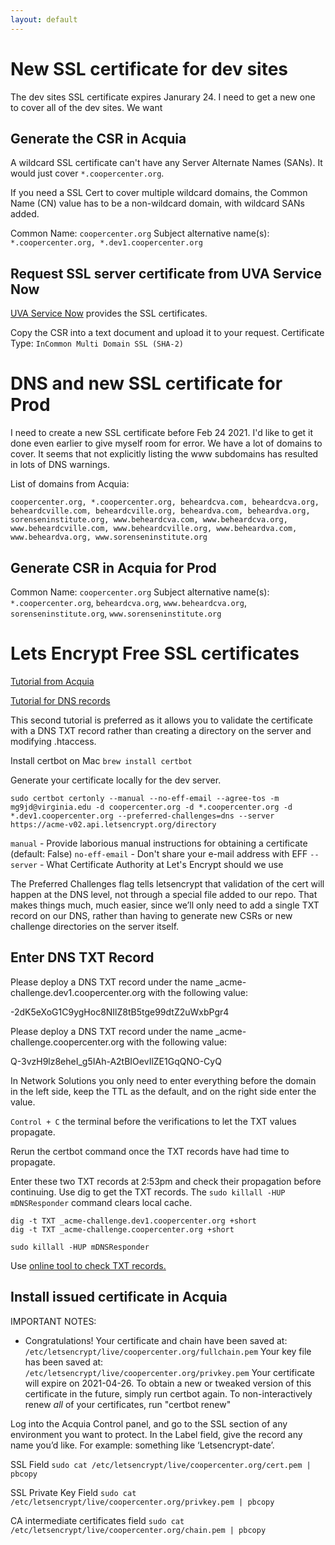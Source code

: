 ```yaml
---
layout: default
---
```


# New SSL certificate for dev sites

The dev sites SSL certificate expires Janurary 24. I need to get a new one to cover all of the dev sites. We want

## Generate the CSR in Acquia

A wildcard SSL certificate can't have any Server Alternate Names (SANs). It would just cover `*.coopercenter.org`.

If you need a SSL Cert to cover multiple wildcard domains, the Common Name (CN) value has to be a non-wildcard domain, with wildcard SANs added.

Common Name: `coopercenter.org`
Subject alternative name(s): `*.coopercenter.org, *.dev1.coopercenter.org`

## Request SSL server certificate from UVA Service Now

[UVA Service Now](https://virginia.service-now.com/its/?id=itsweb_kb_article&sys_id=a1be1813db7acb804f32fb671d961908) provides the SSL certificates.

Copy the CSR into a text document and upload it to your request.
Certificate Type: `InCommon Multi Domain SSL (SHA-2)`

# DNS and new SSL certificate for Prod

I need to create a new SSL certificate before Feb 24 2021. I'd like to get it done even earlier to give myself room for error. We have a lot of domains to cover. It seems that not explicitly listing the www subdomains has resulted in lots of DNS warnings.

List of domains from Acquia:

```
coopercenter.org, *.coopercenter.org, beheardcva.com, beheardcva.org, beheardcville.com, beheardcville.org, beheardva.com, beheardva.org, sorenseninstitute.org, www.beheardcva.com, www.beheardcva.org, www.beheardcville.com, www.beheardcville.org, www.beheardva.com, www.beheardva.org, www.sorenseninstitute.org
```

## Generate CSR in Acquia for Prod

Common Name: `coopercenter.org`
Subject alternative name(s): `*.coopercenter.org`, `beheardcva.org`, `www.beheardcva.org`, `sorenseninstitute.org`, `www.sorenseninstitute.org`

# Lets Encrypt Free SSL certificates

[Tutorial from Acquia](https://support.acquia.com/hc/en-us/articles/360009491013-Using-Let-s-Encrypt-SSL-on-Acquia-Cloud)

[Tutorial for DNS records](https://dev.acquia.com/blog/installing-lets-encrypt-wildcard-certificate-acquia-hosting)

This second tutorial is preferred as it allows you to validate the certificate with a DNS TXT record rather than creating a directory on the server and modifying .htaccess.

Install certbot on Mac `brew install certbot`

Generate your certificate locally for the dev server.


```
sudo certbot certonly --manual --no-eff-email --agree-tos -m mg9jd@virginia.edu -d coopercenter.org -d *.coopercenter.org -d *.dev1.coopercenter.org --preferred-challenges=dns --server https://acme-v02.api.letsencrypt.org/directory
```

`manual` - Provide laborious manual instructions for obtaining a certificate (default: False)
`no-eff-email` - Don't share your e-mail address with EFF
`--server` - What Certificate Authority at Let's Encrypt should we use

The Preferred Challenges flag tells letsencrypt that validation of the cert will happen at the DNS level, not through a special file added to our repo. That makes things much, much easier, since we’ll only need to add a single TXT record on our DNS, rather than having to generate new CSRs or new challenge directories on the server itself.

## Enter DNS TXT Record

Please deploy a DNS TXT record under the name
_acme-challenge.dev1.coopercenter.org with the following value:

-2dK5eXoG1C9ygHoc8NIlZ8tB5tge99dtZ2uWxbPgr4

Please deploy a DNS TXT record under the name
_acme-challenge.coopercenter.org with the following value:

Q-3vzH9lz8eheI_g5IAh-A2tBIOevIlZE1GqQNO-CyQ

In Network Solutions you only need to enter everything before the domain in the left side, keep the TTL as the default, and on the right side enter the value.

`Control + C` the terminal before the verifications to let the TXT values propagate.

Rerun the certbot command once the TXT records have had time to propagate.

Enter these two TXT records at 2:53pm and check their propagation before continuing. Use dig to get the TXT records. The `sudo killall -HUP mDNSResponder` command clears local cache.

```
dig -t TXT _acme-challenge.dev1.coopercenter.org +short
dig -t TXT _acme-challenge.coopercenter.org +short

sudo killall -HUP mDNSResponder
```

Use [online tool to check TXT records.](https://mxtoolbox.com/SuperTool.aspx?action=txt%3a_acme-challenge.coopercenter.org&run=toolpage)

## Install issued certificate in Acquia

IMPORTANT NOTES:
 - Congratulations! Your certificate and chain have been saved at:
   `/etc/letsencrypt/live/coopercenter.org/fullchain.pem`
   Your key file has been saved at:
   `/etc/letsencrypt/live/coopercenter.org/privkey.pem`
   Your certificate will expire on 2021-04-26. To obtain a new or
   tweaked version of this certificate in the future, simply run
   certbot again. To non-interactively renew *all* of your
   certificates, run "certbot renew"

Log into the Acquia Control panel, and go to the SSL section of any environment you want to protect. In the Label field, give the record any name you’d like. For example: something like ‘Letsencrypt-date’.

SSL Field
`sudo cat /etc/letsencrypt/live/coopercenter.org/cert.pem | pbcopy`

SSL Private Key Field
`sudo cat /etc/letsencrypt/live/coopercenter.org/privkey.pem | pbcopy`

CA intermediate certificates field
`sudo cat /etc/letsencrypt/live/coopercenter.org/chain.pem | pbcopy`
